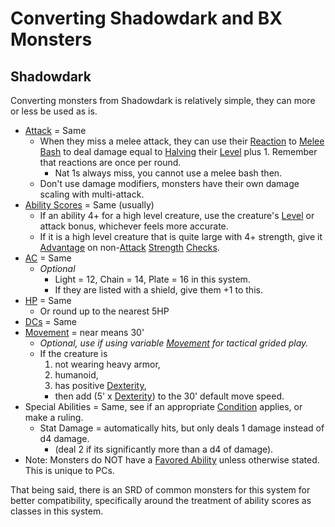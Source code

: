 # Converting Shadowdark and BX Monsters
## Shadowdark
Converting monsters from Shadowdark is relatively simple, they can more or less be used as is.
- [Attack](../../Game%20Procedures/Attack.md) = Same
	- When they miss a melee attack, they can use their [Reaction](../../Game%20Procedures/Reaction.md) to [Melee Bash](../../Game%20Procedures/Reaction.md#Melee%20Bash) to deal damage equal to [Halving](../../Foreword/Rule%20for%20rules.md#Halving) their [Level](../../Player%20Characters/Derived%20Statistics/Level.md) plus 1. Remember that reactions are once per round.
		- Nat 1s always miss, you cannot use a melee bash then.
	- Don't use damage modifiers, monsters have their own damage scaling with multi-attack.
- [Ability Scores](../../Player%20Characters/Chosen%20Statistics/Ability%20Scores.md) = Same (usually)
	- If an ability 4+ for a high level creature, use the creature's [Level](../../Player%20Characters/Derived%20Statistics/Level.md) or attack bonus, whichever feels more accurate.
	- If it is a high level creature that is quite large with 4+ strength, give it [Advantage](../../Game%20Procedures/Dice%20Rolls/Advantage.md) on non-[Attack](../../Game%20Procedures/Attack.md) [Strength](../../Player%20Characters/Chosen%20Statistics/Strength.md) [Checks](../../Game%20Procedures/Check.md).
- [AC](../../Player%20Characters/Derived%20Statistics/Armor%20Class.md) = Same
	- *Optional*
		- Light = 12, Chain = 14, Plate = 16 in this system.
		- If they are listed with a shield, give them +1 to this.
- [HP](../../Player%20Characters/Derived%20Statistics/Health%20Points.md) = Same
	- Or round up to the nearest 5HP
- [DCs](../../Game%20Procedures/DC.md) = Same
- [Movement](../../Game%20Procedures/Movement.md) = near means 30'
	- *Optional, use if using variable [Movement](../../Game%20Procedures/Movement.md) for tactical grided play.*
	- If the creature is 
		1. not wearing heavy armor,
		2. humanoid,
		3. has positive [Dexterity](../../Player%20Characters/Chosen%20Statistics/Dexterity.md),
		- then add (5' x [Dexterity](../../Player%20Characters/Chosen%20Statistics/Dexterity.md)) to the 30' default move speed.
- Special Abilities = Same, see if an appropriate [Condition](../../Conditions/!Conditions.md) applies, or make a ruling.
	- Stat Damage = automatically hits, but only deals 1 damage instead of d4 damage.
		- (deal 2 if its significantly more than a d4 of damage). 
- Note: Monsters do NOT have a [Favored Ability](../../Player%20Characters/Favored%20Ability.md) unless otherwise stated. This is unique to PCs.

That being said, there is an SRD of common monsters for this system for better compatibility, specifically around the treatment of ability scores as classes in this system.